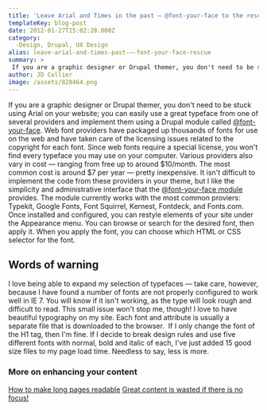 ```yaml
---
title: 'Leave Arial and Times in the past — @font-your-face to the rescue'
templateKey: blog-post
date: 2012-01-27T15:02:28.000Z
category: 
  -Design, Drupal, UX Design
alias: leave-arial-and-times-past-—-font-your-face-rescue
summary: > 
 If you are a graphic designer or Drupal themer, you don't need to be stuck using Arial on your website; you can easily use a great typeface from one of several providers and implement them using a Drupal module called @font-your-face.
author: JD Collier
image: /assets/828464.png
---
```


If you are a graphic designer or Drupal themer, you don't need to be stuck using Arial on your website; you can easily use a great typeface from one of several providers and implement them using a Drupal module called [@font-your-face](https://www.drupal.org/project/fontyourface). Web font providers have packaged up thousands of fonts for use on the web and have taken care of the licensing issues related to the copyright for each font. Since web fonts require a special license, you won't find every typeface you may use on your computer. Various providers also vary in cost — ranging from free up to around $10/month. The most common cost is around $7 per year — pretty inexpensive. It isn't difficult to implement the code from these providers in your theme, but I like the simplicity and administrative interface that the [@font-your-face module](https://www.drupal.org/project/fontyourface) provides. The module currently works with the most common proviers: Typekit, Google Fonts, Font Squirrel, Kernest, Fontdeck, and Fonts.com. Once installed and configured, you can restyle elements of your site under the Appearance menu. You can browse or search for the desired font, then apply it. When you apply the font, you can choose which HTML or CSS selector for the font.

Words of warning
----------------

I love being able to expand my selection of typefaces — take care, however, because I have found a number of fonts are not properly configured to work well in IE 7. You will know if it isn't working, as the type will look rough and difficult to read. This small issue won't stop me, though! I love to have beautiful typography on my site. Each font and attribute is usually a separate file that is downloaded to the browser.  If I only change the font of the H1 tag, then I'm fine. If I decide to break design rules and use five different fonts with normal, bold and italic of each, I've just added 15 good size files to my page load time. Needless to say, less is more.

### More on enhancing your content

[How to make long pages readable](/blog/01/13/2012/how-make-long-pages-readable) [Great content is wasted if there is no focus!](/blog/01/06/2012/great-content-wasted-if-there-no-focus)